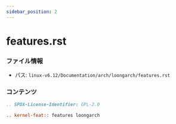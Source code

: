 ```yaml
---
sidebar_position: 2
---
```

# features.rst

### ファイル情報

- パス: `linux-v6.12/Documentation/arch/loongarch/features.rst`

### コンテンツ

```rst
.. SPDX-License-Identifier: GPL-2.0

.. kernel-feat:: features loongarch

```
